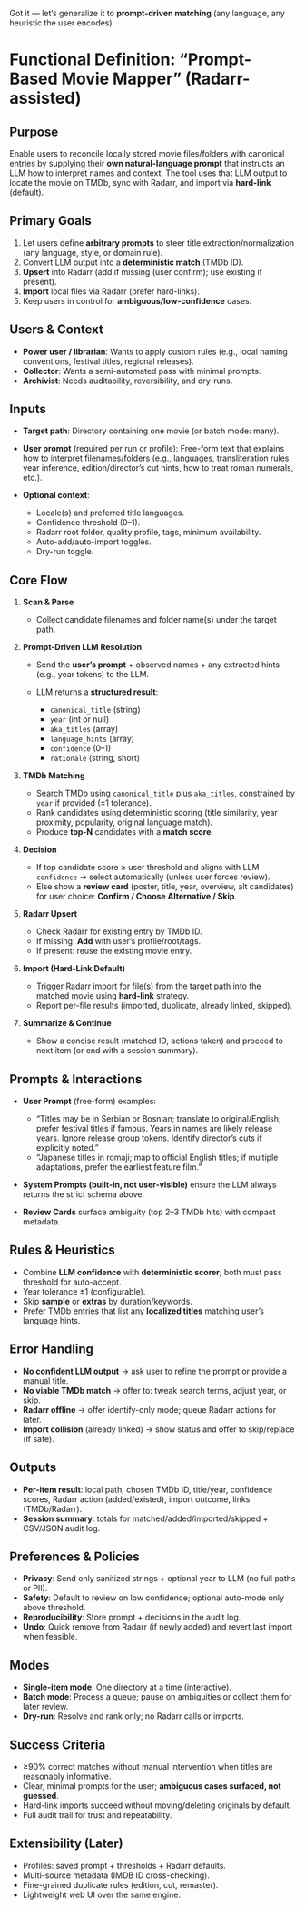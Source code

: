 Got it — let’s generalize it to **prompt-driven matching** (any language, any heuristic the user encodes).

# Functional Definition: “Prompt-Based Movie Mapper” (Radarr-assisted)

## Purpose

Enable users to reconcile locally stored movie files/folders with canonical entries by supplying their **own natural-language prompt** that instructs an LLM how to interpret names and context. The tool uses that LLM output to locate the movie on TMDb, sync with Radarr, and import via **hard-link** (default).

## Primary Goals

1. Let users define **arbitrary prompts** to steer title extraction/normalization (any language, style, or domain rule).
2. Convert LLM output into a **deterministic match** (TMDb ID).
3. **Upsert** into Radarr (add if missing (user confirm); use existing if present).
4. **Import** local files via Radarr (prefer hard-links).
5. Keep users in control for **ambiguous/low-confidence** cases.

## Users & Context

* **Power user / librarian**: Wants to apply custom rules (e.g., local naming conventions, festival titles, regional releases).
* **Collector**: Wants a semi-automated pass with minimal prompts.
* **Archivist**: Needs auditability, reversibility, and dry-runs.

## Inputs

* **Target path**: Directory containing one movie (or batch mode: many).
* **User prompt** (required per run or profile): Free-form text that explains how to interpret filenames/folders (e.g., languages, transliteration rules, year inference, edition/director’s cut hints, how to treat roman numerals, etc.).
* **Optional context**:

  * Locale(s) and preferred title languages.
  * Confidence threshold (0–1).
  * Radarr root folder, quality profile, tags, minimum availability.
  * Auto-add/auto-import toggles.
  * Dry-run toggle.

## Core Flow

1. **Scan & Parse**

   * Collect candidate filenames and folder name(s) under the target path.

2. **Prompt-Driven LLM Resolution**

   * Send the **user’s prompt** + observed names + any extracted hints (e.g., year tokens) to the LLM.
   * LLM returns a **structured result**:

     * `canonical_title` (string)
     * `year` (int or null)
     * `aka_titles` (array)
     * `language_hints` (array)
     * `confidence` (0–1)
     * `rationale` (string, short)

3. **TMDb Matching**

   * Search TMDb using `canonical_title` plus `aka_titles`, constrained by `year` if provided (±1 tolerance).
   * Rank candidates using deterministic scoring (title similarity, year proximity, popularity, original language match).
   * Produce **top-N** candidates with a **match score**.

4. **Decision**

   * If top candidate score ≥ user threshold and aligns with LLM `confidence` → select automatically (unless user forces review).
   * Else show a **review card** (poster, title, year, overview, alt candidates) for user choice: **Confirm / Choose Alternative / Skip**.

5. **Radarr Upsert**

   * Check Radarr for existing entry by TMDb ID.
   * If missing: **Add** with user’s profile/root/tags.
   * If present: reuse the existing movie entry.

6. **Import (Hard-Link Default)**

   * Trigger Radarr import for file(s) from the target path into the matched movie using **hard-link** strategy.
   * Report per-file results (imported, duplicate, already linked, skipped).

7. **Summarize & Continue**

   * Show a concise result (matched ID, actions taken) and proceed to next item (or end with a session summary).

## Prompts & Interactions

* **User Prompt** (free-form) examples:

  * “Titles may be in Serbian or Bosnian; translate to original/English; prefer festival titles if famous. Years in names are likely release years. Ignore release group tokens. Identify director’s cuts if explicitly noted.”
  * “Japanese titles in romaji; map to official English titles; if multiple adaptations, prefer the earliest feature film.”

* **System Prompts (built-in, not user-visible)** ensure the LLM always returns the strict schema above.

* **Review Cards** surface ambiguity (top 2–3 TMDb hits) with compact metadata.

## Rules & Heuristics

* Combine **LLM confidence** with **deterministic scorer**; both must pass threshold for auto-accept.
* Year tolerance ±1 (configurable).
* Skip **sample** or **extras** by duration/keywords.
* Prefer TMDb entries that list any **localized titles** matching user’s language hints.

## Error Handling

* **No confident LLM output** → ask user to refine the prompt or provide a manual title.
* **No viable TMDb match** → offer to: tweak search terms, adjust year, or skip.
* **Radarr offline** → offer identify-only mode; queue Radarr actions for later.
* **Import collision** (already linked) → show status and offer to skip/replace (if safe).

## Outputs

* **Per-item result**: local path, chosen TMDb ID, title/year, confidence scores, Radarr action (added/existed), import outcome, links (TMDb/Radarr).
* **Session summary**: totals for matched/added/imported/skipped + CSV/JSON audit log.

## Preferences & Policies

* **Privacy**: Send only sanitized strings + optional year to LLM (no full paths or PII).
* **Safety**: Default to review on low confidence; optional auto-mode only above threshold.
* **Reproducibility**: Store prompt + decisions in the audit log.
* **Undo**: Quick remove from Radarr (if newly added) and revert last import when feasible.

## Modes

* **Single-item mode**: One directory at a time (interactive).
* **Batch mode**: Process a queue; pause on ambiguities or collect them for later review.
* **Dry-run**: Resolve and rank only; no Radarr calls or imports.

## Success Criteria

* ≥90% correct matches without manual intervention when titles are reasonably informative.
* Clear, minimal prompts for the user; **ambiguous cases surfaced, not guessed**.
* Hard-link imports succeed without moving/deleting originals by default.
* Full audit trail for trust and repeatability.

## Extensibility (Later)

* Profiles: saved prompt + thresholds + Radarr defaults.
* Multi-source metadata (IMDB ID cross-checking).
* Fine-grained duplicate rules (edition, cut, remaster).
* Lightweight web UI over the same engine.
